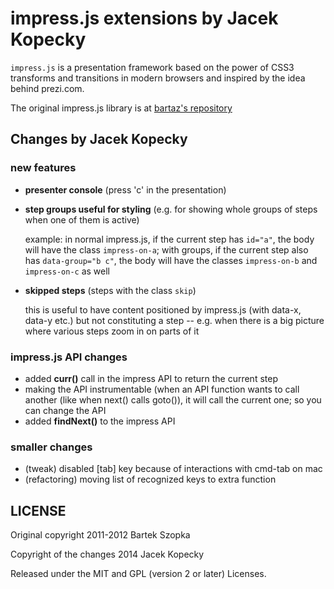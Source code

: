 impress.js extensions by Jacek Kopecky
============

`impress.js` is a presentation framework based on the power of CSS3 transforms and 
transitions in modern browsers and inspired by the idea behind prezi.com.

The original impress.js library is at [bartaz's repository](http://github.com/bartaz/impress.js)

Changes by Jacek Kopecky
------------

### new features

 - **presenter console** (press 'c' in the presentation)

 - **step groups useful for styling** (e.g. for showing whole groups
   of steps when one of them is active)

   example: in normal impress.js, if the current step has `id="a"`, the body
   will have the class `impress-on-a`; with groups, if the current step
   also has `data-group="b c"`, the body will have the classes `impress-on-b`
   and `impress-on-c` as well

 - **skipped steps** (steps with the class `skip`)

   this is useful to have content positioned by impress.js (with data-x,
   data-y etc.) but not constituting a step -- e.g. when there is a big
   picture where various steps zoom in on parts of it

### impress.js API changes

 - added **curr()** call in the impress API to return the current step
 - making the API instrumentable (when an API function
               wants to call another (like when next() calls goto()), it will
               call the current one; so you can change the API
 - added **findNext()** to the impress API

### smaller changes

 - (tweak) disabled [tab] key because of interactions with cmd-tab on mac
 - (refactoring) moving list of recognized keys to extra function


LICENSE
---------

Original copyright 2011-2012 Bartek Szopka

Copyright of the changes 2014 Jacek Kopecky

Released under the MIT and GPL (version 2 or later) Licenses.


